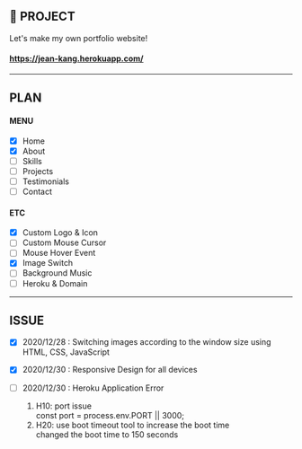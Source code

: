 ## 📝 PROJECT

Let's make my own portfolio website!

#### https://jean-kang.herokuapp.com/

---

## PLAN

#### MENU

- [x] Home
- [x] About
- [ ] Skills
- [ ] Projects
- [ ] Testimonials
- [ ] Contact

#### ETC

- [x] Custom Logo & Icon
- [ ] Custom Mouse Cursor
- [ ] Mouse Hover Event
- [x] Image Switch
- [ ] Background Music
- [ ] Heroku & Domain

---

## ISSUE

- [x] 2020/12/28 : Switching images according to the window size using HTML, CSS, JavaScript

- [x] 2020/12/30 : Responsive Design for all devices

- [ ] 2020/12/30 : Heroku Application Error

  <!-- https://devcenter.heroku.com/articles/error-codes -->

  1. H10: port issue  
     const port = process.env.PORT || 3000;

  <!-- tools.heroku.support/limits/boot_timeout -->

  2. H20: use boot timeout tool to increase the boot time  
     changed the boot time to 150 seconds
